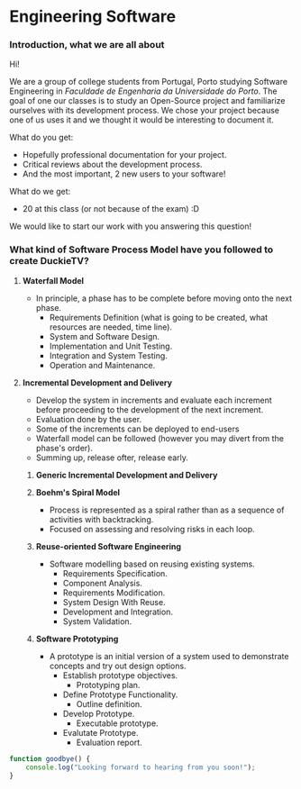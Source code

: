 # Engineering Software

### Introduction, what we are all about

Hi!

We are a group of college students from Portugal, Porto studying Software Engineering in *Faculdade de Engenharia da Universidade do Porto*.
The goal of one our classes is to study an Open-Source project and familiarize ourselves with its development process.
We chose your project because one of us uses it and we thought it would be interesting to document it.

What do you get:
* Hopefully professional documentation for your project.
* Critical reviews about the development process.
* And the most important, 2 new users to your software!

What do we get:
* 20 at this class (or not because of the exam) :D

We would like to start our work with you answering this question!

### What kind of Software Process Model have you followed to create DuckieTV?

1. **Waterfall Model**
	* In principle, a phase has to be complete before moving onto the next phase.
		* Requirements Definition (what is going to be created, what resources are needed, time line).
		* System and Software Design.
		* Implementation and Unit Testing.
		* Integration and System Testing.
		* Operation and Maintenance.

2. **Incremental Development and Delivery**
	* Develop the system in increments and evaluate each increment before proceeding to the development of the  next increment.
	* Evaluation done by the user.
	* Some of the increments can be deployed to end-users
	* Waterfall model can be followed (however you may divert from the phase's order).
	* Summing up, release ofter, release early.

	1. **Generic Incremental Development and Delivery**

	2. **Boehm's Spiral Model**
		* Process is represented as a spiral rather than as a sequence of activities with backtracking.
		* Focused on assessing and resolving risks in each loop.

	3. **Reuse-oriented Software Engineering**
		* Software modelling based on reusing existing systems.
			* Requirements Specification.
			* Component Analysis.
			* Requirements Modification.
			* System Design With Reuse.
			* Development and Integration.
			* System Validation.

	4. **Software Prototyping**
		* A prototype is an initial version of a system used to demonstrate concepts and try out design options.
			* Establish prototype objectives.
				* Prototyping plan.
			* Define Prototype Functionality.
				* Outline definition.
			* Develop Prototype.
				* Executable prototype.
			* Evalutate Prototype.
				* Evaluation report.


```javascript
function goodbye() {
	console.log("Looking forward to hearing from you soon!");
}
```